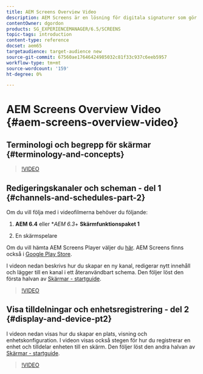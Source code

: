 ```yaml
---
title: AEM Screens Overview Video
description: AEM Screens är en lösning för digitala signaturer som gör att marknadsförarna kan publicera dynamiska och interaktiva digitala upplevelser på olika typer av skärmar.
contentOwner: dgordon
products: SG_EXPERIENCEMANAGER/6.5/SCREENS
topic-tags: introduction
content-type: reference
docset: aem65
targetaudience: target-audience new
source-git-commit: 67560ae17646424985032c81f33c937c6eeb5957
workflow-type: tm+mt
source-wordcount: '159'
ht-degree: 0%

---
```



# AEM Screens Overview Video {#aem-screens-overview-video}

## Terminologi och begrepp för skärmar {#terminology-and-concepts}

>[!VIDEO](https://video.tv.adobe.com/v/21353?quality=9)


## Redigeringskanaler och scheman - del 1 {#channels-and-schedules-part-2}

Om du vill följa med i videofilmerna behöver du följande:

1. **AEM 6.4** eller **AEM 6.3*+ **Skärmfunktionspaket 1**

1. En skärmspelare

Om du vill hämta AEM Screens Player väljer du [här](https://download.macromedia.com/screens/). AEM Screens finns också i [Google Play Store](https://play.google.com/store/apps/details?id=com.adobe.aem.screens.player&amp;hl=en). <!-- LINK IS 404 WITH NO SUITABLE REPLACEMENT See [Installing and Configuring Screens](https://helpx.adobe.com/experience-manager/6-4/help/sites-deploying/configuring-screens-introduction.html) for more details. -->

I videon nedan beskrivs hur du skapar en ny kanal, redigerar nytt innehåll och lägger till en kanal i ett återanvändbart schema. Den följer löst den första halvan av [Skärmar - startguide](kickstart-for-aem-screens.md).

>[!VIDEO](https://video.tv.adobe.com/v/21387?quality=9)

## Visa tilldelningar och enhetsregistrering - del 2 {#display-and-device-pt2}

I videon nedan visas hur du skapar en plats, visning och enhetskonfiguration. I videon visas också stegen för hur du registrerar en enhet och tilldelar enheten till en skärm. Den följer löst den andra halvan av [Skärmar - startguide](kickstart-for-aem-screens.md).

>[!VIDEO](https://video.tv.adobe.com/v/21411?quality=9)

